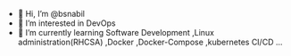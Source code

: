 - 👋 Hi, I’m @bsnabil
- 👀 I’m interested in DevOps
- 🌱 I’m currently learning Software Development ,Linux administration(RHCSA) ,Docker ,Docker-Compose ,kubernetes CI/CD ...

<!---
bsnabil/bsnabil is a ✨ special ✨ repository because its `README.md` (this file) appears on your GitHub profile.
You can click the Preview link to take a look at your changes.
--->
